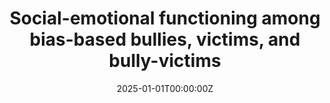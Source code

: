 ---
title: "Social-emotional functioning among bias-based bullies, victims, and bully-victims"
authors:
- Nicole V. Fusco
- Melissa K. Holt
- Gabriel J. Merrin
- Jennifer G. Green
date: "2025-01-01T00:00:00Z"
doi: "10.1037/spq0000620"

# Schedule page publish date (NOT publication's date).
publishDate: "2025-01-01T00:00:00Z"

# Publication type.
publication_types: ["2"]

# Publication name and optional abbreviated publication name.
publication: "*School Psychology*"
publication_short: ""

abstract: ""

summary: ""

tags:
- Adolescent Development
- Prevention Science

featured: false

# Links (optional).
url_pdf: 
url_code: ''
url_dataset: ''
url_poster: ''
url_project: ''
url_slides: ''
url_source: ''
url_video: ''

# Featured image
image:
  caption: ''
  focal_point: ""
  preview_only: false

# Associated Projects (optional).
projects: []

# Slides (optional).
slides: ""
---